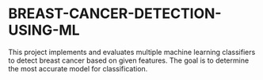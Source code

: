 # BREAST-CANCER-DETECTION-USING-ML
This project implements and evaluates multiple machine learning classifiers to detect breast cancer based on given features. The goal is to determine the most accurate model for classification.

